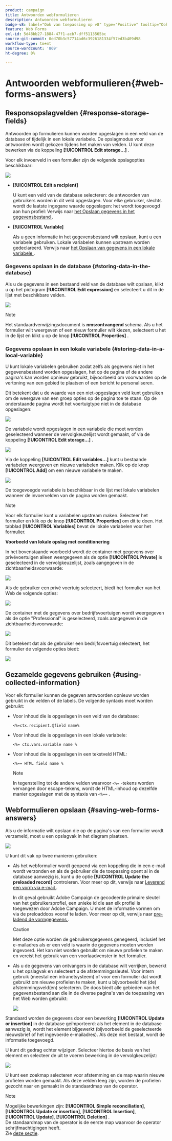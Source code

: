 ```yaml
---
product: campaign
title: Antwoorden webformulieren
description: Antwoorden webformulieren
badge-v8: label="Ook van toepassing op v8" type="Positive" tooltip="Ook van toepassing op campagne v8"
feature: Web Forms
exl-id: 5d48bb27-1884-47f1-acb7-dff5113565bc
source-git-commit: 0ed70b3c57714ad6c3926181334f57ed3b409d98
workflow-type: tm+mt
source-wordcount: '869'
ht-degree: 0%

---
```


# Antwoorden webformulieren{#web-forms-answers}


## Responsopslagvelden {#response-storage-fields}

Antwoorden op formulieren kunnen worden opgeslagen in een veld van de database of tijdelijk in een lokale variabele. De opslagmodus voor antwoorden wordt gekozen tijdens het maken van velden. U kunt deze bewerken via de koppeling **[!UICONTROL Edit storage...]** .

Voor elk invoerveld in een formulier zijn de volgende opslagopties beschikbaar:

![](assets/s_ncs_admin_survey_select_storage.png)

* **[!UICONTROL Edit a recipient]**

  U kunt een veld van de database selecteren: de antwoorden van gebruikers worden in dit veld opgeslagen. Voor elke gebruiker, slechts wordt de laatste ingegane waarde opgeslagen: het wordt toegevoegd aan hun profiel: Verwijs naar [ het Opslaan gegevens in het gegevensbestand ](#storing-data-in-the-database).

* **[!UICONTROL Variable]**

  Als u geen informatie in het gegevensbestand wilt opslaan, kunt u een variabele gebruiken. Lokale variabelen kunnen upstream worden gedeclareerd. Verwijs naar [ het Opslaan van gegevens in een lokale variabele ](#storing-data-in-a-local-variable).

### Gegevens opslaan in de database {#storing-data-in-the-database}

Als u de gegevens in een bestaand veld van de database wilt opslaan, klikt u op het pictogram **[!UICONTROL Edit expression]** en selecteert u dit in de lijst met beschikbare velden.

![](assets/s_ncs_admin_survey_storage_type1.png)

>[!NOTE]
>
>Het standaardverwijzingsdocument is **nms:ontvangend** schema. Als u het formulier wilt weergeven of een nieuw formulier wilt kiezen, selecteert u het in de lijst en klikt u op de knop **[!UICONTROL Properties]** .

### Gegevens opslaan in een lokale variabele {#storing-data-in-a-local-variable}

U kunt lokale variabelen gebruiken zodat zelfs als gegevens niet in het gegevensbestand worden opgeslagen, het op de pagina of de andere pagina&#39;s kan worden opnieuw gebruikt, bijvoorbeeld om voorwaarden op de vertoning van een gebied te plaatsen of een bericht te personaliseren.

Dit betekent dat u de waarde van een niet-opgeslagen veld kunt gebruiken om de weergave van een groep opties op de pagina toe te staan. Op de onderstaande pagina wordt het voertuigtype niet in de database opgeslagen:

![](assets/s_ncs_admin_survey_no_storage_variable.png)

De variabele wordt opgeslagen in een variabele die moet worden geselecteerd wanneer de vervolgkeuzelijst wordt gemaakt, of via de koppeling **[!UICONTROL Edit storage...]** .

![](assets/s_ncs_admin_survey_no_storage_variable2.png)

Via de koppeling **[!UICONTROL Edit variables...]** kunt u bestaande variabelen weergeven en nieuwe variabelen maken. Klik op de knop **[!UICONTROL Add]** om een nieuwe variabele te maken.

![](assets/s_ncs_admin_survey_add_a_variable.png)

De toegevoegde variabele is beschikbaar in de lijst met lokale variabelen wanneer de invoervelden van de pagina worden gemaakt.

>[!NOTE]
>
>Voor elk formulier kunt u variabelen upstream maken. Selecteer het formulier en klik op de knop **[!UICONTROL Properties]** om dit te doen. Het tabblad **[!UICONTROL Variables]** bevat de lokale variabelen voor het formulier.

**Voorbeeld van lokale opslag met conditionering**

In het bovenstaande voorbeeld wordt de container met gegevens over privévoertuigen alleen weergegeven als de optie **[!UICONTROL Private]** is geselecteerd in de vervolgkeuzelijst, zoals aangegeven in de zichtbaarheidsvoorwaarde:

![](assets/s_ncs_admin_survey_add_a_condition.png)

Als de gebruiker een privé voertuig selecteert, biedt het formulier van het Web de volgende opties:

![](assets/s_ncs_admin_survey_no_storage_conda.png)

De container met de gegevens over bedrijfsvoertuigen wordt weergegeven als de optie &quot;Professional&quot; is geselecteerd, zoals aangegeven in de zichtbaarheidsvoorwaarde:

![](assets/s_ncs_admin_survey_view_a_condition.png)

Dit betekent dat als de gebruiker een bedrijfsvoertuig selecteert, het formulier de volgende opties biedt:

![](assets/s_ncs_admin_survey_no_storage_condb.png)

## Gezamelde gegevens gebruiken {#using-collected-information}

Voor elk formulier kunnen de gegeven antwoorden opnieuw worden gebruikt in de velden of de labels. De volgende syntaxis moet worden gebruikt:

* Voor inhoud die is opgeslagen in een veld van de database:

  ```
  <%=ctx.recipient.@field name%
  ```

* Voor inhoud die is opgeslagen in een lokale variabele:

  ```
  <%= ctx.vars.variable name %
  ```

* Voor inhoud die is opgeslagen in een tekstveld HTML:

  ```
  <%== HTML field name %
  ```

  >[!NOTE]
  >
  >In tegenstelling tot de andere velden waarvoor `<%=` -tekens worden vervangen door escape-tekens, wordt de HTML-inhoud op dezelfde manier opgeslagen met de syntaxis van `<%==` .

## Webformulieren opslaan {#saving-web-forms-answers}

Als u de informatie wilt opslaan die op de pagina&#39;s van een formulier wordt verzameld, moet u een opslagvak in het diagram plaatsen.

![](assets/s_ncs_admin_survey_save_box.png)

U kunt dit vak op twee manieren gebruiken:

* Als het webformulier wordt geopend via een koppeling die in een e-mail wordt verzonden en als de gebruiker die de toepassing opent al in de database aanwezig is, kunt u de optie **[!UICONTROL Update the preloaded record]** controleren. Voor meer op dit, verwijs naar [ Leverend een vorm via e-mail ](publishing-a-web-form.md#delivering-a-form-via-email).

  In dit geval gebruikt Adobe Campaign de gecodeerde primaire sleutel van het gebruikersprofiel, een unieke id die aan elk profiel is toegewezen door Adobe Campaign. U moet de informatie vormen om via de preloaddoos vooraf te laden. Voor meer op dit, verwijs naar [ pre-ladend de vormgegevens ](publishing-a-web-form.md#pre-loading-the-form-data).

  >[!CAUTION]
  >
  >Met deze optie worden de gebruikersgegevens genegeerd, inclusief het e-mailadres als er een veld is waarin de gegevens moeten worden ingevoerd. Het kan niet worden gebruikt om nieuwe profielen te maken en vereist het gebruik van een voorlaadvenster in het formulier.

* Als u de gegevens van ontvangers in de database wilt verrijken, bewerkt u het opslagvak en selecteert u de afstemmingssleutel. Voor intern gebruik (meestal een intranetsysteem) of voor een formulier dat wordt gebruikt om nieuwe profielen te maken, kunt u bijvoorbeeld het (de) afstemmingsveld(en) selecteren. De doos biedt alle gebieden van het gegevensbestand aan die in de diverse pagina&#39;s van de toepassing van het Web worden gebruikt:

  ![](assets/s_ncs_admin_survey_save_box_edit.png)

Standaard worden de gegevens door een bewerking **[!UICONTROL Update or insertion]** in de database geïmporteerd: als het element in de database aanwezig is, wordt het element bijgewerkt (bijvoorbeeld de geselecteerde nieuwsbrief of het ingevoerde e-mailadres). Als deze niet bestaat, wordt de informatie toegevoegd.

U kunt dit gedrag echter wijzigen. Selecteer hiertoe de basis van het element en selecteer de uit te voeren bewerking in de vervolgkeuzelijst:

![](assets/s_ncs_admin_survey_save_operation.png)

U kunt een zoekmap selecteren voor afstemming en de map waarin nieuwe profielen worden gemaakt. Als deze velden leeg zijn, worden de profielen gezocht naar en gemaakt in de standaardmap van de operator.

>[!NOTE]
>
>Mogelijke bewerkingen zijn: **[!UICONTROL Simple reconciliation]**, **[!UICONTROL Update or insertion]**, **[!UICONTROL Insertion]**, **[!UICONTROL Update]**, **[!UICONTROL Deletion]** .\
>De standaardmap van de operator is de eerste map waarvoor de operator schrijfmachtigingen heeft.\
>Zie [deze sectie](../../platform/using/access-management.md).
